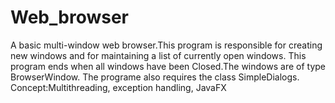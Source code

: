 # Web_browser
A basic multi-window web browser.This
program is responsible for creating new windows and 
for maintaining a list of currently open windows.
This program ends when all windows have been 
Closed.The windows are of type BrowserWindow.
The programe also requires the class SimpleDialogs.
Concept:Multithreading, exception handling, JavaFX
